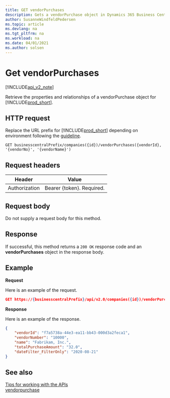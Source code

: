 ```yaml
---
title: GET vendorPurchases  
description: Gets a vendorPurchase object in Dynamics 365 Business Central.
author: SusanneWindfeldPedersen
ms.topic: article
ms.devlang: na
ms.tgt_pltfrm: na
ms.workload: na
ms.date: 04/01/2021
ms.author: solsen
---
```


# Get vendorPurchases

[!INCLUDE[api_v2_note](../../../includes/api_v2_note.md)]

Retrieve the properties and relationships of a vendorPurchase object for [!INCLUDE[prod_short](../../../includes/prod_short.md)]. 


## HTTP request
Replace the URL prefix for [!INCLUDE[prod_short](../../../includes/prod_short.md)] depending on environment following the [guideline](../../v2.0/endpoints-apis-for-dynamics.md).
```
GET businesscentralPrefix/companies({id})/vendorPurchases({vendorId}, '{vendorNo}', '{vendorName}')
```

## Request headers

|Header|Value|
|------|-----|
|Authorization  |Bearer {token}. Required. |

## Request body
Do not supply a request body for this method.

## Response
If successful, this method returns a ```200 OK``` response code and an **vendorPurchases** object in the response body.

## Example

**Request**

Here is an example of the request.
```json
GET https://{businesscentralPrefix}/api/v2.0/companies({id})/vendorPurchases({vendorId}, '{vendorNo}', '{vendorName}')
```

**Response**

Here is an example of the response. 

```json
{
    "vendorId": "f7a5738a-44e3-ea11-bb43-000d3a2feca1",
    "vendorNumber": "10000",
    "name": "Fabrikam, Inc.",
    "totalPurchaseAmount": "32.0",
    "dateFilter_FilterOnly": "2020-08-21"
}
```


## See also
[Tips for working with the APIs](../../../developer/devenv-connect-apps-tips.md)    
[vendorpurchase](../resources/dynamics_vendorpurchase.md)    
